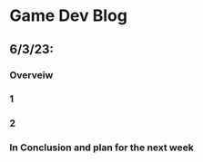# Game Dev Blog 

## 6/3/23: 

### Overveiw



### 1



### 2



### In Conclusion and plan for the next week

